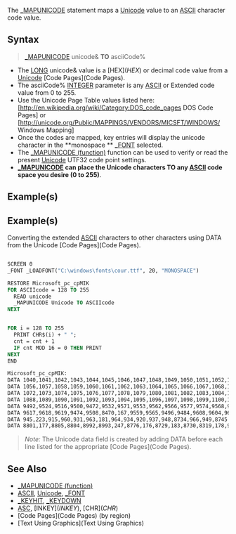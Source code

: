 The [_MAPUNICODE](_MAPUNICODE) statement maps a [Unicode](Unicode) value to an [ASCII](ASCII) character code value.

## Syntax

>  [_MAPUNICODE](_MAPUNICODE) unicode& **TO** asciiCode%


* The [LONG](LONG) unicode& value is a [HEX$](HEX$) or decimal code value from a [Unicode](Unicode) [Code Pages](Code Pages). 
* The asciiCode% [INTEGER](INTEGER) parameter is any [ASCII](ASCII) or Extended code value from 0 to 255.
* Use the Unicode Page Table values listed here: [http://en.wikipedia.org/wiki/Category:DOS_code_pages DOS Code Pages] or [http://unicode.org/Public/MAPPINGS/VENDORS/MICSFT/WINDOWS/ Windows Mapping]
* Once the codes are mapped, key entries will display the unicode character in the **monospace ** [_FONT](_FONT) selected.
* The [_MAPUNICODE (function)](_MAPUNICODE (function)) function can be used to verify or read the present [Unicode](Unicode) UTF32 code point settings.
* **[_MAPUNICODE](_MAPUNICODE) can place the Unicode characters TO any [ASCII](ASCII) code space you desire (0 to 255)**.


## Example(s)

## Example(s)
 Converting the extended [ASCII](ASCII) characters to other characters using DATA from the Unicode [Code Pages](Code Pages).

```vb

SCREEN 0
_FONT _LOADFONT("C:\windows\fonts\cour.ttf", 20, "MONOSPACE")

RESTORE Microsoft_pc_cpMIK
FOR ASCIIcode = 128 TO 255
  READ unicode
  _MAPUNICODE Unicode TO ASCIIcode
NEXT


FOR i = 128 TO 255
  PRINT CHR$(i) + " ";
  cnt = cnt + 1
  IF cnt MOD 16 = 0 THEN PRINT
NEXT
END

Microsoft_pc_cpMIK:
DATA 1040,1041,1042,1043,1044,1045,1046,1047,1048,1049,1050,1051,1052,1053,1054,1055
DATA 1056,1057,1058,1059,1060,1061,1062,1063,1064,1065,1066,1067,1068,1069,1070,1071
DATA 1072,1073,1074,1075,1076,1077,1078,1079,1080,1081,1082,1083,1084,1085,1086,1087
DATA 1088,1089,1090,1091,1092,1093,1094,1095,1096,1097,1098,1099,1100,1101,1102,1103
DATA 9492,9524,9516,9500,9472,9532,9571,9553,9562,9566,9577,9574,9568,9552,9580,9488
DATA 9617,9618,9619,9474,9508,8470,167,9559,9565,9496,9484,9608,9604,9612,9616,9600
DATA 945,223,915,960,931,963,181,964,934,920,937,948,8734,966,949,8745
DATA 8801,177,8805,8804,8992,8993,247,8776,176,8729,183,8730,8319,178,9632,160 

```
>  *Note:* The Unicode data field is created by adding DATA before each line listed for the appropriate [Code Pages](Code Pages).



## See Also

* [_MAPUNICODE (function)](_MAPUNICODE (function)) 
* [ASCII](ASCII), [Unicode](Unicode), [_FONT](_FONT)
* [_KEYHIT](_KEYHIT), [_KEYDOWN](_KEYDOWN)
* [ASC](ASC), [INKEY$](INKEY$), [CHR$](CHR$)
* [Code Pages](Code Pages) (by region)
* [Text Using Graphics](Text Using Graphics)




